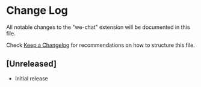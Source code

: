 # Change Log

All notable changes to the "we-chat" extension will be documented in this file.

Check [Keep a Changelog](http://keepachangelog.com/) for recommendations on how to structure this file.

## [Unreleased]

- Initial release